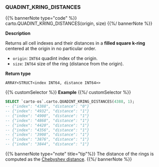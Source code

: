 ### QUADINT_KRING_DISTANCES

{{% bannerNote type="code" %}}
carto.QUADINT_KRING_DISTANCES(origin, size)
{{%/ bannerNote %}}

**Description**

Returns all cell indexes and their distances in a **filled square k-ring** centered at the origin in no particular order.

* `origin`: `INT64` quadint index of the origin.
* `size`: `INT64` size of the ring (distance from the origin).

**Return type**

`ARRAY<STRUCT<index INT64, distance INT64>>`

{{% customSelector %}}
**Example**
{{%/ customSelector %}}

```sql
SELECT `carto-os`.carto.QUADINT_KRING_DISTANCES(4388, 1);
-- {"index": "4388", "distance": "0"}
-- {"index": "4932", "distance": "1"}
-- {"index": "4900", "distance": "1"}
-- {"index": "4868", "distance": "1"}
-- {"index": "4420", "distance": "1"}
-- {"index": "4356", "distance": "1"}
-- {"index": "3908", "distance": "1"}
-- {"index": "3876", "distance": "1"}
-- {"index": "3844", "distance": "1"}
```

{{% bannerNote type="note" title="tip"%}}
The distance of the rings is computed as the [Chebyshev distance](https://en.wikipedia.org/wiki/Chebyshev_distance).
{{%/ bannerNote %}}
